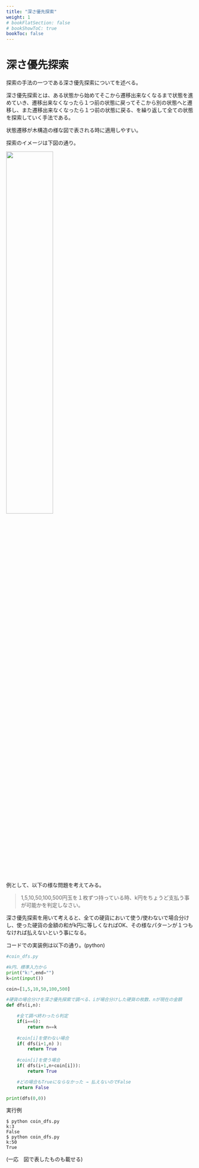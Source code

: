 ```yaml
---
title: "深さ優先探索"
weight: 1
# bookFlatSection: false
# bookShowToC: true
bookToc: false
---
```


# 深さ優先探索

探索の手法の一つである深さ優先探索についてを述べる。

深さ優先探索とは、ある状態から始めてそこから遷移出来なくなるまで状態を進めていき、遷移出来なくなったら１つ前の状態に戻ってそこから別の状態へと遷移し、また遷移出来なくなったら１つ前の状態に戻る、を繰り返して全ての状態を探索していく手法である。

状態遷移が木構造の様な図で表される時に適用しやすい。

探索のイメージは下図の通り。

<img src="/img/procon/dfs1.png" width=50%>


例として、以下の様な問題を考えてみる。

>
>1,5,10,50,100,500円玉を１枚ずつ持っている時、k円をちょうど支払う事が可能かを判定しなさい。
>

深さ優先探索を用いて考えると、全ての硬貨において使う/使わないで場合分けし、使った硬貨の金額の和がk円に等しくなればOK、その様なパターンが１つもなければ払えないという事になる。

コードでの実装例は以下の通り。(python)

```python:coin_dfs.py
#coin_dfs.py

#k円、標準入力から
print("k:",end="")
k=int(input())

coin=[1,5,10,50,100,500]

#硬貨の場合分けを深さ優先探索で調べる、iが場合分けした硬貨の枚数、nが現在の金額
def dfs(i,n):

    #全て調べ終わったら判定
    if(i==6):
        return n==k
    
    #coin[i]を使わない場合
    if( dfs(i+1,n) ):
        return True
    
    #coin[i]を使う場合
    if( dfs(i+1,n+coin[i])):
        return True

    #どの場合もTrueにならなかった → 払えないのでFalse
    return False

print(dfs(0,0))
```

実行例

```
$ python coin_dfs.py 
k:3
False
$ python coin_dfs.py 
k:50
True
```

(一応　図で表したものも載せる)